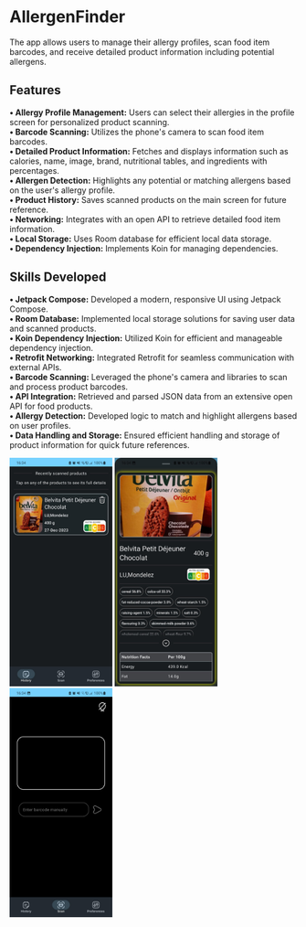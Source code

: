 # AllergenFinder

The app allows users to manage their allergy profiles, scan food item barcodes, and receive detailed product information including potential allergens. <br />

## Features
**• Allergy Profile Management:** Users can select their allergies in the profile screen for personalized product scanning.<br />
**• Barcode Scanning:** Utilizes the phone's camera to scan food item barcodes.<br />
**• Detailed Product Information:** Fetches and displays information such as calories, name, image, brand, nutritional tables, and ingredients with percentages.<br />
**• Allergen Detection:** Highlights any potential or matching allergens based on the user's allergy profile.<br />
**• Product History:** Saves scanned products on the main screen for future reference.<br />
**• Networking:** Integrates with an open API to retrieve detailed food item information.<br />
**• Local Storage:** Uses Room database for efficient local data storage.<br />
**• Dependency Injection:** Implements Koin for managing dependencies.<br />

## Skills Developed
**• Jetpack Compose:** Developed a modern, responsive UI using Jetpack Compose.<br />
**• Room Database:** Implemented local storage solutions for saving user data and scanned products.<br />
**• Koin Dependency Injection:** Utilized Koin for efficient and manageable dependency injection.<br />
**• Retrofit Networking:** Integrated Retrofit for seamless communication with external APIs.<br />
**• Barcode Scanning:** Leveraged the phone's camera and libraries to scan and process product barcodes.<br />
**• API Integration:** Retrieved and parsed JSON data from an extensive open API for food products.<br />
**• Allergy Detection:** Developed logic to match and highlight allergens based on user profiles.<br />
**• Data Handling and Storage:** Ensured efficient handling and storage of product information for quick future references.<br />

<p float="left">
  <img src="https://github.com/SemenciucCosmin/AllergenFinder/blob/main/screenshots/AllergenFinder_History.jpeg" width="180">
  <img src="https://github.com/SemenciucCosmin/AllergenFinder/blob/main/screenshots/AllergenFinder_Product_Details.jpeg" width="180">
  <img src="https://github.com/SemenciucCosmin/AllergenFinder/blob/main/screenshots/AllergenFinder_Scanner.jpeg" width="180">
</p>
